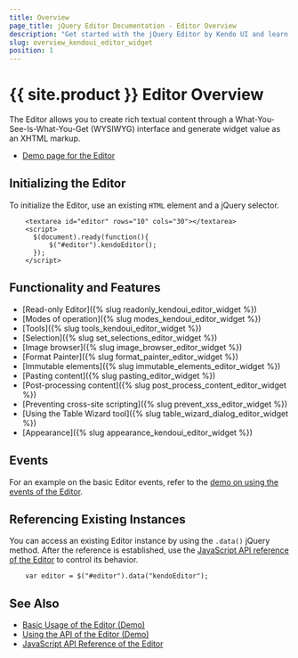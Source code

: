 ```yaml
---
title: Overview
page_title: jQuery Editor Documentation - Editor Overview
description: "Get started with the jQuery Editor by Kendo UI and learn how to create, initialize, and enable the widget."
slug: overview_kendoui_editor_widget
position: 1
---
```


# {{ site.product }} Editor Overview

The Editor allows you to create rich textual content through a What-You-See-Is-What-You-Get (WYSIWYG) interface and generate widget value as an XHTML markup.

* [Demo page for the Editor](https://demos.telerik.com/kendo-ui/editor/index)

## Initializing the Editor

To initialize the Editor, use an existing `HTML` element and a jQuery selector.
```dojo
    <textarea id="editor" rows="10" cols="30"></textarea>
    <script>
      $(document).ready(function(){
          $("#editor").kendoEditor();
      });
    </script>
```

## Functionality and Features

* [Read-only Editor]({% slug readonly_kendoui_editor_widget %})
* [Modes of operation]({% slug modes_kendoui_editor_widget %})
* [Tools]({% slug tools_kendoui_editor_widget %})
* [Selection]({% slug set_selections_editor_widget %})
* [Image browser]({% slug image_browser_editor_widget %})
* [Format Painter]({% slug format_painter_editor_widget %})
* [Immutable elements]({% slug immutable_elements_editor_widget %})
* [Pasting content]({% slug pasting_editor_widget %})
* [Post-processing content]({% slug post_process_content_editor_widget %})
* [Preventing cross-site scripting]({% slug prevent_xss_editor_widget %})
* [Using the Table Wizard tool]({% slug table_wizard_dialog_editor_widget %})
* [Appearance]({% slug appearance_kendoui_editor_widget %})

## Events

For an example on the basic Editor events, refer to the [demo on using the events of the Editor](https://demos.telerik.com/kendo-ui/editor/events).

## Referencing Existing Instances

You can access an existing Editor instance by using the `.data()` jQuery method. After the reference is established, use the [JavaScript API reference of the Editor](/api/javascript/ui/editor) to control its behavior.

```
    var editor = $("#editor").data("kendoEditor");
```

## See Also

* [Basic Usage of the Editor (Demo)](https://demos.telerik.com/kendo-ui/editor/index)
* [Using the API of the Editor (Demo)](https://demos.telerik.com/kendo-ui/editor/api)
* [JavaScript API Reference of the Editor](/api/javascript/ui/editor)
